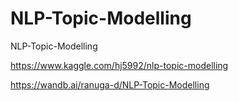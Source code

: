 # NLP-Topic-Modelling
NLP-Topic-Modelling

https://www.kaggle.com/hj5992/nlp-topic-modelling

https://wandb.ai/ranuga-d/NLP-Topic-Modelling
